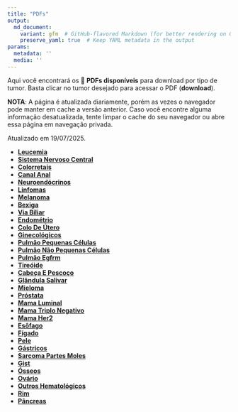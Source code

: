 ```yaml
---
title: "PDFs"
output: 
  md_document:
    variant: gfm  # GitHub-flavored Markdown (for better rendering on GitHub)
    preserve_yaml: true  # Keep YAML metadata in the output
params:
  metadata: ''
  media: ''
---
```


<script async src="https://scripts.simpleanalyticscdn.com/latest.js"></script>

Aqui você encontrará os 📝 **PDFs disponíveis** para download por tipo
de tumor. Basta clicar no tumor desejado para acessar o PDF
(**download**).

**NOTA**: A página é atualizada diariamente, porém as vezes o navegador
pode manter em cache a versão anterior. Caso você encontre alguma
informação desatualizada, tente limpar o cache do seu navegador ou abre
essa página em navegação privada.

Atualizado em 19/07/2025.

- [**Leucemia**](https://coeoralmeds-e768.restdb.io/media/687b2c79f63b80480021564d?download=true)
- [**Sistema Nervoso
  Central**](https://coeoralmeds-e768.restdb.io/media/687b2c7af63b804800215650?download=true)
- [**Colorretais**](https://coeoralmeds-e768.restdb.io/media/687b2c7df63b804800215655?download=true)
- [**Canal
  Anal**](https://coeoralmeds-e768.restdb.io/media/687b2c7ef63b804800215657?download=true)
- [**Neuroendócrinos**](https://coeoralmeds-e768.restdb.io/media/687b2c7ff63b804800215659?download=true)
- [**Linfomas**](https://coeoralmeds-e768.restdb.io/media/687b2c81f63b80480021565b?download=true)
- [**Melanoma**](https://coeoralmeds-e768.restdb.io/media/687b2c82f63b80480021565d?download=true)
- [**Bexiga**](https://coeoralmeds-e768.restdb.io/media/687b2c84f63b80480021565f?download=true)
- [**Via
  Biliar**](https://coeoralmeds-e768.restdb.io/media/687b2c85f63b804800215661?download=true)
- [**Endométrio**](https://coeoralmeds-e768.restdb.io/media/687b2c86f63b804800215663?download=true)
- [**Colo De
  Útero**](https://coeoralmeds-e768.restdb.io/media/687b2c88f63b804800215665?download=true)
- [**Ginecológicos**](https://coeoralmeds-e768.restdb.io/media/687b2c89f63b804800215667?download=true)
- [**Pulmão Pequenas
  Células**](https://coeoralmeds-e768.restdb.io/media/687b2c8af63b804800215669?download=true)
- [**Pulmão Não Pequenas
  Células**](https://coeoralmeds-e768.restdb.io/media/687b2c8cf63b80480021566b?download=true)
- [**Pulmão
  Egfrm**](https://coeoralmeds-e768.restdb.io/media/687b2c8df63b80480021566d?download=true)
- [**Tireóide**](https://coeoralmeds-e768.restdb.io/media/687b2c91f63b804800215671?download=true)
- [**Cabeça E
  Pescoço**](https://coeoralmeds-e768.restdb.io/media/687b2c92f63b804800215673?download=true)
- [**Glândula
  Salivar**](https://coeoralmeds-e768.restdb.io/media/687b2c93f63b804800215675?download=true)
- [**Mieloma**](https://coeoralmeds-e768.restdb.io/media/687b2c95f63b804800215677?download=true)
- [**Próstata**](https://coeoralmeds-e768.restdb.io/media/687b2c96f63b804800215679?download=true)
- [**Mama
  Luminal**](https://coeoralmeds-e768.restdb.io/media/687b2c9af63b80480021567d?download=true)
- [**Mama Triplo
  Negativo**](https://coeoralmeds-e768.restdb.io/media/687b2c9bf63b80480021567f?download=true)
- [**Mama
  Her2**](https://coeoralmeds-e768.restdb.io/media/687b2c9cf63b804800215681?download=true)
- [**Esôfago**](https://coeoralmeds-e768.restdb.io/media/687b2c9ef63b804800215683?download=true)
- [**Fígado**](https://coeoralmeds-e768.restdb.io/media/687b2c9ff63b804800215685?download=true)
- [**Pele**](https://coeoralmeds-e768.restdb.io/media/687b2ca0f63b804800215687?download=true)
- [**Gástricos**](https://coeoralmeds-e768.restdb.io/media/687b2ca2f63b804800215689?download=true)
- [**Sarcoma Partes
  Moles**](https://coeoralmeds-e768.restdb.io/media/687b2ca3f63b80480021568b?download=true)
- [**Gist**](https://coeoralmeds-e768.restdb.io/media/687b2ca5f63b804800215691?download=true)
- [**Ósseos**](https://coeoralmeds-e768.restdb.io/media/687b2ca6f63b804800215693?download=true)
- [**Ovário**](https://coeoralmeds-e768.restdb.io/media/687b2ca7f63b804800215695?download=true)
- [**Outros
  Hematológicos**](https://coeoralmeds-e768.restdb.io/media/687b2ca9f63b804800215697?download=true)
- [**Rim**](https://coeoralmeds-e768.restdb.io/media/687b2caaf63b804800215699?download=true)
- [**Pâncreas**](https://coeoralmeds-e768.restdb.io/media/687b2cabf63b80480021569b?download=true)

